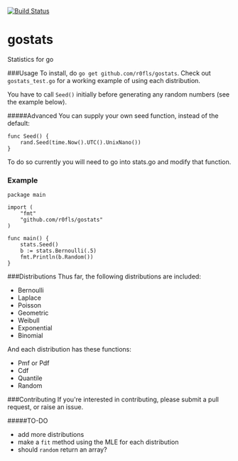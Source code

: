 [![Build Status](https://travis-ci.org/r0fls/gostats.png)](https://travis-ci.org/r0fls/gostats)
# gostats
Statistics for go

###Usage
To install, do `go get github.com/r0fls/gostats`. Check out `gostats_test.go` for a working example of using each distribution.

You have to call `Seed()` initially before generating any random numbers (see
the example below).

#####Advanced
You can supply your own seed function, instead of the default:

    func Seed() {
	    rand.Seed(time.Now().UTC().UnixNano())
    }

To do so currently you will need to go into stats.go and modify that function.

### Example

    package main

    import (
        "fmt"
        "github.com/r0fls/gostats"
    )

    func main() {
        stats.Seed()
        b := stats.Bernoulli(.5)
        fmt.Println(b.Random())
    }

###Distributions
Thus far, the following distributions are included: 
- Bernoulli 
- Laplace 
- Poisson
- Geometric
- Weibull
- Exponential
- Binomial

And each distribution has these functions:
- Pmf or Pdf
- Cdf
- Quantile
- Random

###Contributing
If you're interested in contributing, please submit a pull request, or raise an issue.

#####TO-DO
- add more distributions
- make a `fit` method using the MLE for each distribution
- should `random` return an array?
